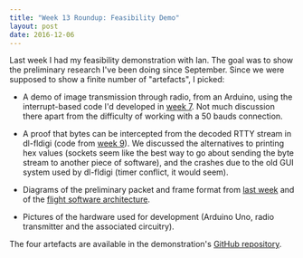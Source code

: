 ```yaml
---
title: "Week 13 Roundup: Feasibility Demo"
layout: post
date: 2016-12-06
---
```


Last week I had my feasibility demonstration with Ian. The goal was to show
the preliminary research I've been doing since September. Since we were supposed
to show a finite number of "artefacts", I picked:

 * A demo of image transmission through radio, from an Arduino, using the
   interrupt-based code I'd developed in [week 7][1]. Not much discussion there
   apart from the difficulty of working with a 50 bauds connection.
 
 * A proof that bytes can be intercepted from the decoded RTTY stream in
   dl-fldigi (code from [week 9][2]). We discussed the alternatives to printing
   hex values (sockets seem like the best way to go about sending the byte
   stream to another piece of software), and the crashes due to the old GUI
   system used by dl-fldigi (timer conflict, it would seem).
   
 * Diagrams of the preliminary packet and frame format from [last week][3] and
   of the [flight software architecture][4].
 
 * Pictures of the hardware used for development (Arduino Uno, radio transmitter
   and the associated circuitry).

The four artefacts are available in the demonstration's [GitHub repository][5].

 [1]: /2016/interrupt-driven-rtty.html
 [2]: /2016/week9-roundup.html
 [3]: /2016/week12-roundup.html
 [4]: /static/files/flightcore-systems.pdf
 [5]: https://github.com/AHABus/feasibility-demo